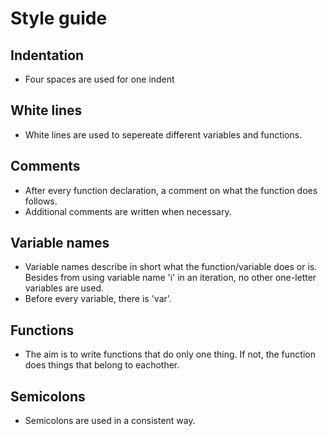 # Style guide

## Indentation
- Four spaces are used for one indent

## White lines
- White lines are used to sepereate different variables and functions.

## Comments
- After every function declaration, a comment on what the function does follows. 
- Additional comments are written when necessary.

## Variable names
- Variable names describe in short what the function/variable does or is. Besides from using variable name 'i' in an iteration, 
no other one-letter variables are used.
- Before every variable, there is 'var'.

## Functions
- The aim is to write functions that do only one thing. If not, the function does things that belong to eachother.

## Semicolons
- Semicolons are used in a consistent way.
